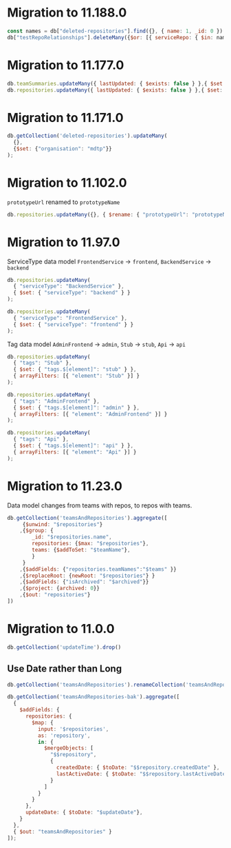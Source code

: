 # Migration to 11.188.0

```javascript
const names = db["deleted-repositories"].find({}, { name: 1, _id: 0 }).toArray().map(d => d.name);
db["testRepoRelationships"].deleteMany({$or: [{ serviceRepo: { $in: names } },{ testRepo: { $in: names } }]});
```

# Migration to 11.177.0

```javascript
db.teamSummaries.updateMany({ lastUpdated: { $exists: false } },{ $set: { lastUpdated: now } });
db.repositories.updateMany({ lastUpdated: { $exists: false } },{ $set: { lastUpdated: now } });
```

# Migration to 11.171.0

```javascript
db.getCollection('deleted-repositories').updateMany(
  {},
  {$set: {"organisation": "mdtp"}}
);
```

# Migration to 11.102.0

`prototypeUrl` renamed to `prototypeName`

```javascript
db.repositories.updateMany({}, { $rename: { "prototypeUrl": "prototypeName" } });
```

# Migration to 11.97.0

ServiceType data model `FrontendService` -> `frontend`, `BackendService` -> `backend`

```javascript
db.repositories.updateMany(
  { "serviceType": "BackendService" },
  { $set: { "serviceType": "backend" } }
);

db.repositories.updateMany(
  { "serviceType": "FrontendService" },
  { $set: { "serviceType": "frontend" } }
);
```

Tag data model `AdminFrontend` -> `admin`, `Stub` -> `stub`, `Api` -> `api`

```javascript
db.repositories.updateMany(
  { "tags": "Stub" },
  { $set: { "tags.$[element]": "stub" } },
  { arrayFilters: [{ "element": "Stub" }] }
);

db.repositories.updateMany(
  { "tags": "AdminFrontend" },
  { $set: { "tags.$[element]": "admin" } },
  { arrayFilters: [{ "element": "AdminFrontend" }] }
);

db.repositories.updateMany(
  { "tags": "Api" },
  { $set: { "tags.$[element]": "api" } },
  { arrayFilters: [{ "element": "Api" }] }
);
```

# Migration to 11.23.0

Data model changes from teams with repos, to repos with teams.

```javascript
db.getCollection('teamsAndRepositories').aggregate([
     {$unwind: "$repositories"}
    ,{$group: {
        _id: "$repositories.name",
        repositories: {$max: "$repositories"},
        teams: {$addToSet: "$teamName"},
        }
     }
    ,{$addFields: {"repositories.teamNames":"$teams" }}
    ,{$replaceRoot: {newRoot: "$repositories"} }
    ,{$addFields: {"isArchived": "$archived"}}
    ,{$project: {archived: 0}}
    ,{$out: "repositories"}
])
```

# Migration to 11.0.0

```javascript
db.getCollection('updateTime').drop()
```

## Use Date rather than Long

```javascript
db.getCollection('teamsAndRepositories').renameCollection('teamsAndRepositories-bak')
```

```javascript
db.getCollection('teamsAndRepositories-bak').aggregate([
  {
    $addFields: {
      repositories: {
        $map: {
          input: '$repositories',
          as: 'repository',
          in: {
            $mergeObjects: [
              "$$repository",
              {
                createdDate: { $toDate: "$$repository.createdDate" },
                lastActiveDate: { $toDate: "$$repository.lastActiveDate" }
              }
            ]
          }
        }
      },
      updateDate: { $toDate: "$updateDate"},
    }
  },
  { $out: "teamsAndRepositories" }
]);
```

